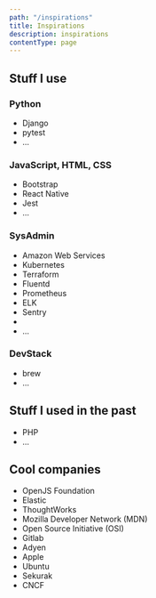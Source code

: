 ```yaml
---
path: "/inspirations"
title: Inspirations
description: inspirations
contentType: page
---
```


## Stuff I use

### Python

- Django
- pytest
- ...

### JavaScript, HTML, CSS

- Bootstrap
- React Native
- Jest
- ...

### SysAdmin

- Amazon Web Services
- Kubernetes
- Terraform
- Fluentd
- Prometheus
- ELK
- Sentry
- 
- ...

### DevStack

- brew
- ...

## Stuff I used in the past

- PHP
- ...

## Cool companies

- OpenJS Foundation
- Elastic
- ThoughtWorks
- Mozilla Developer Network (MDN)
- Open Source Initiative (OSI)
- Gitlab
- Adyen
- Apple
- Ubuntu
- Sekurak
- CNCF
